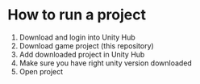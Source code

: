 # How to run a project

1. Download and login into Unity Hub
2. Download game project (this repository)
3. Add downloaded project in Unity Hub
4. Make sure you have right unity version downloaded
5. Open project

